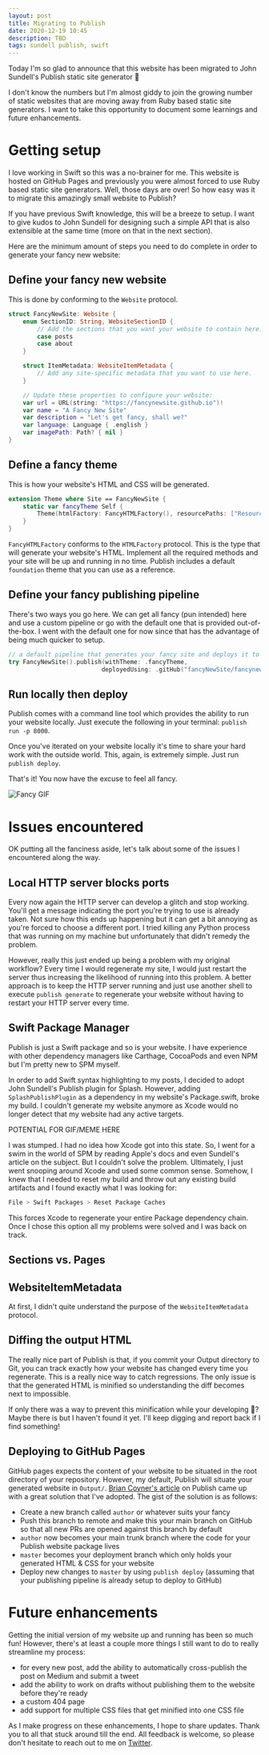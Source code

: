 ```yaml
---
layout: post
title: Migrating to Publish
date: 2020-12-19 10:45
description: TBD
tags: sundell publish, swift
---
```


Today I'm so glad to announce that this website has been migrated to John Sundell's Publish static site generator 🎉

I don't know the numbers but I'm almost giddy to join the growing number of static websites that are moving away from Ruby based static site generators. I want to take this opportunity to document some learnings and future enhancements.

# Getting setup

I love working in Swift so this was a no-brainer for me. This website is hosted on GitHub Pages and previously you were almost forced to use Ruby based static site generators. Well, those days are over! So how easy was it to migrate this amazingly small website to Publish?

If you have previous Swift knowledge, this will be a breeze to setup. I want to give kudos to John Sundell for designing such a simple API that is also extensible at the same time (more on that in the next section).

Here are the minimum amount of steps you need to do complete in order to generate your fancy new website:

## Define your fancy new website

This is done by conforming to the `Website` protocol.

```swift
struct FancyNewSite: Website {
    enum SectionID: String, WebsiteSectionID {
        // Add the sections that you want your website to contain here:
        case posts
        case about
    }

    struct ItemMetadata: WebsiteItemMetadata {
        // Add any site-specific metadata that you want to use here.
    }

    // Update these properties to configure your website:
    var url = URL(string: "https://fancynewsite.github.io")!
    var name = "A Fancy New Site"
    var description = "Let's get fancy, shall we?"
    var language: Language { .english }
    var imagePath: Path? { nil }
}
```

## Define a fancy theme

This is how your website's HTML and CSS will be generated.

```swift
extension Theme where Site == FancyNewSite {
    static var fancyTheme Self {
        Theme(htmlFactory: FancyHTMLFactory(), resourcePaths: ["Resources/fancyTheme/styles.css"])
    }
}
```

`FancyHTMLFactory` conforms to the `HTMLFactory` protocol. This is the type that will generate your website's HTML. Implement all the required methods and your site will be up and running in no time. Publish includes a default `foundation` theme that you can use as a reference.

## Define your fancy publishing pipeline

There's two ways you go here. We can get all fancy (pun intended) here and use a custom pipeline or go with the default one that is provided out-of-the-box. I went with the default one for now since that has the advantage of being much quicker to setup.

```swift
// a default pipeline that generates your fancy site and deploys it to GitHub Pages
try FancyNewSite().publish(withTheme: .fancyTheme,
                          deployedUsing: .gitHub("fancyNewSite/fancynewsite.github.io", useSSH: true)])
```

## Run locally then deploy

Publish comes with a command line tool which provides the ability to run your website locally. Just execute the following in your terminal: `publish run -p 8000`.

Once you've iterated on your website locally it's time to share your hard work with the outside world. This, again, is extremely simple. Just run `publish deploy`.

That's it! You now have the excuse to feel all fancy.

![Fancy GIF](https://media.giphy.com/media/c0BgDP4p4gO8E/giphy.gif)

# Issues encountered

OK putting all the fanciness aside, let's talk about some of the issues I encountered along the way.

## Local HTTP server blocks ports

Every now again the HTTP server can develop a glitch and stop working. You'll get a message indicating the port you're trying to use is already taken. Not sure how this ends up happening but it can get a bit annoying as you're forced to choose a different port. I tried killing any Python process that was running on my machine but unfortunately that didn't remedy the problem.

However, really this just ended up being a problem with my original workflow? Every time I would regenerate my site, I would just restart the server thus increasing the likelihood of running into this problem. A better approach is to keep the HTTP server running and just use another shell to execute `publish generate` to regenerate your website without having to restart your HTTP server every time.

## Swift Package Manager

Publish is just a Swift package and so is your website. I have experience with other dependency managers like Carthage, CocoaPods and even NPM but I'm pretty new to SPM myself.

In order to add Swift syntax highlighting to my posts, I decided to adopt John Sundell's Publish plugin for Splash. However, adding `SplashPublishPlugin` as a dependency in my website's Package.swift, broke my build. I couldn't generate my website anymore as Xcode would no longer detect that my website had any active targets.

POTENTIAL FOR GIF/MEME HERE

I was stumped. I had no idea how Xcode got into this state. So, I went for a swim in the world of SPM by reading Apple's docs and even Sundell's article on the subject. But I couldn't solve the problem. Ultimately, I just went snooping around Xcode and used some common sense. Somehow, I knew that I needed to reset my build and throw out any existing build artifacts and I found exactly what I was looking for:

`File ˃ Swift Packages ˃ Reset Package Caches`

This forces Xcode to regenerate your entire Package dependency chain. Once I chose this option all my problems were solved and I was back on track.

## Sections vs. Pages

## WebsiteItemMetadata

At first, I didn't quite understand the purpose of the `WebsiteItemMetadata` protocol.

## Diffing the output HTML

The really nice part of Publish is that, if you commit your Output directory to Git, you can track exactly how your website has changed every time you regenerate. This is a really nice way to catch regressions. The only issue is that the generated HTML is minified so understanding the diff becomes next to impossible.

If only there was a way to prevent this minification while your developing 🤔? Maybe there is but I haven't found it yet. I'll keep digging and report back if I find something!

## Deploying to GitHub Pages

GitHub pages expects the content of your website to be situated in the root directory of your repository. However, my default, Publish will situate your generated website in `Output/`. [Brian Coyner's article](https://briancoyner.github.io/articles/2020-02-25-cocoaheads_publish_notes/) on Publish came up with a great solution that I've adopted. The gist of the solution is as follows:

- Create a new branch called `author` or whatever suits your fancy
- Push this branch to remote and make this your main branch on GitHub so that all new PRs are opened against this branch by default
- `author` now becomes your main trunk branch where the code for your Publish website package lives
- `master` becomes your deployment branch which only holds your generated HTML & CSS for your website
- Deploy new changes to `master` by using `publish deploy` (assuming that your publishing pipeline is already setup to deploy to GitHub)

# Future enhancements

Getting the initial version of my website up and running has been so much fun! However, there's at least a couple more things I still want to do to really streamline my process:

- for every new post, add the ability to automatically cross-publish the post on Medium and submit a tweet
- add the ability to work on drafts without publishing them to the website before they're ready
- a custom 404 page
- add support for multiple CSS files that get minified into one CSS file

As I make progress on these enhancements, I hope to share updates. Thank you to all that stuck around till the end. All feedback is welcome, so please don't hesitate to reach out to me on [Twitter](https://twitter.com/siddarthkalra).
